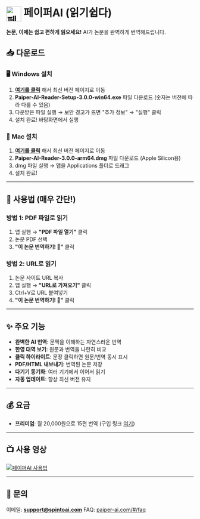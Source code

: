 # <img src="https://paiper-ai-public-bucket.s3.ap-northeast-2.amazonaws.com/paiper-ai-logo-reader-128x128.png" alt="페이퍼AI 로고" width="40px" height="40px" style="vertical-align: middle;" /> 페이퍼AI (읽기쉽다)

**논문, 이제는 쉽고 편하게 읽으세요!** AI가 논문을 완벽하게 번역해드립니다.

## 📥 다운로드

### 🖥️ Windows 설치

1. **[여기를 클릭](https://github.com/spintoai/paiper-ai-reader/releases)** 해서 최신 버전 페이지로 이동
2. **Paiper-AI-Reader-Setup-3.0.0-win64.exe** 파일 다운로드 (숫자는 버전에 따라 다를 수 있음)
3. 다운받은 파일 실행 → 보안 경고가 뜨면 "추가 정보" → "실행" 클릭
4. 설치 완료! 바탕화면에서 실행

### 🍎 Mac 설치

1. **[여기를 클릭](https://github.com/spintoai/paiper-ai-reader/releases)** 해서 최신 버전 페이지로 이동
2. **Paiper-AI-Reader-3.0.0-arm64.dmg** 파일 다운로드 (Apple Silicon용)
3. dmg 파일 실행 → 앱을 Applications 폴더로 드래그
4. 설치 완료!

---

## 🚀 사용법 (매우 간단!)

### 방법 1: PDF 파일로 읽기

1. 앱 실행 → **"PDF 파일 열기"** 클릭
2. 논문 PDF 선택
3. **"이 논문 번역하기! 🚀"** 클릭

### 방법 2: URL로 읽기

1. 논문 사이트 URL 복사
2. 앱 실행 → **"URL로 가져오기"** 클릭
3. Ctrl+V로 URL 붙여넣기
4. **"이 논문 번역하기! 🚀"** 클릭

---

## ✨ 주요 기능

- **완벽한 AI 번역**: 문맥을 이해하는 자연스러운 번역
- **한영 대역 보기**: 원문과 번역을 나란히 비교
- **클릭 하이라이트**: 문장 클릭하면 원문/번역 동시 표시
- **PDF/HTML 내보내기**: 번역된 논문 저장
- **다기기 동기화**: 여러 기기에서 이어서 읽기
- **자동 업데이트**: 항상 최신 버전 유지

---

## 💰 요금

- **프리미엄**: 월 20,000원으로 15편 번역 (구입 링크 [여기](https://paiper-ai.com/#/plan))

---

## 📺 사용 영상

[![페이퍼AI 사용법](https://img.youtube.com/vi/kV6r1ZQWB7E/hqdefault.jpg)](https://www.youtube.com/watch?v=kV6r1ZQWB7E)

---

## 📩 문의

이메일: **support@spintoai.com**
FAQ: [paiper-ai.com/#/faq](https://paiper-ai.com/#/faq)

